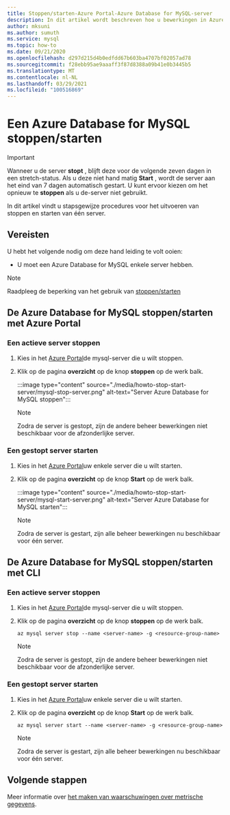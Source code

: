 ```yaml
---
title: Stoppen/starten-Azure Portal-Azure Database for MySQL-server
description: In dit artikel wordt beschreven hoe u bewerkingen in Azure Database for MySQL kunt stoppen/starten.
author: mksuni
ms.author: sumuth
ms.service: mysql
ms.topic: how-to
ms.date: 09/21/2020
ms.openlocfilehash: d297d215d4b0edfdd67b603ba4707bf02057ad78
ms.sourcegitcommit: f28ebb95ae9aaaff3f87d8388a09b41e0b3445b5
ms.translationtype: MT
ms.contentlocale: nl-NL
ms.lasthandoff: 03/29/2021
ms.locfileid: "100516869"
---
```

# <a name="stopstart-an-azure-database-for-mysql"></a>Een Azure Database for MySQL stoppen/starten

> [!IMPORTANT]
>  Wanneer u de server **stopt** , blijft deze voor de volgende zeven dagen in een stretch-status. Als u deze niet hand matig **Start** , wordt de server aan het eind van 7 dagen automatisch gestart. U kunt ervoor kiezen om het opnieuw te **stoppen** als u de-server niet gebruikt.

In dit artikel vindt u stapsgewijze procedures voor het uitvoeren van stoppen en starten van één server.

## <a name="prerequisites"></a>Vereisten

U hebt het volgende nodig om deze hand leiding te volt ooien:

-   U moet een Azure Database for MySQL enkele server hebben.

> [!NOTE]
> Raadpleeg de beperking van het gebruik van [stoppen/starten](concepts-servers.md#limitations-of-stopstart-operation)

## <a name="how-to-stopstart-the-azure-database-for-mysql-using-azure-portal"></a>De Azure Database for MySQL stoppen/starten met Azure Portal

### <a name="stop-a-running-server"></a>Een actieve server stoppen

1.  Kies in het [Azure Portal](https://portal.azure.com/)de mysql-server die u wilt stoppen.

2.  Klik op de pagina **overzicht** op de knop **stoppen** op de werk balk.

    :::image type="content" source="./media/howto-stop-start-server/mysql-stop-server.png" alt-text="Server Azure Database for MySQL stoppen":::

    > [!NOTE]
    > Zodra de server is gestopt, zijn de andere beheer bewerkingen niet beschikbaar voor de afzonderlijke server.

### <a name="start-a-stopped-server"></a>Een gestopt server starten

1.  Kies in het [Azure Portal](https://portal.azure.com/)uw enkele server die u wilt starten.

2.  Klik op de pagina **overzicht** op de knop **Start** op de werk balk.

    :::image type="content" source="./media/howto-stop-start-server/mysql-start-server.png" alt-text="Server Azure Database for MySQL starten":::

    > [!NOTE]
    > Zodra de server is gestart, zijn alle beheer bewerkingen nu beschikbaar voor één server.

## <a name="how-to-stopstart-the-azure-database-for-mysql-using-cli"></a>De Azure Database for MySQL stoppen/starten met CLI

### <a name="stop-a-running-server"></a>Een actieve server stoppen

1.  Kies in het [Azure Portal](https://portal.azure.com/)de mysql-server die u wilt stoppen.

2.  Klik op de pagina **overzicht** op de knop **stoppen** op de werk balk.

    ```azurecli-interactive
    az mysql server stop --name <server-name> -g <resource-group-name>
    ```
    > [!NOTE]
    > Zodra de server is gestopt, zijn de andere beheer bewerkingen niet beschikbaar voor de afzonderlijke server.

### <a name="start-a-stopped-server"></a>Een gestopt server starten

1.  Kies in het [Azure Portal](https://portal.azure.com/)uw enkele server die u wilt starten.

2.  Klik op de pagina **overzicht** op de knop **Start** op de werk balk.

    ```azurecli-interactive
    az mysql server start --name <server-name> -g <resource-group-name>
    ```
    > [!NOTE]
    > Zodra de server is gestart, zijn alle beheer bewerkingen nu beschikbaar voor één server.

## <a name="next-steps"></a>Volgende stappen
Meer informatie over [het maken van waarschuwingen over metrische gegevens](howto-alert-on-metric.md).
